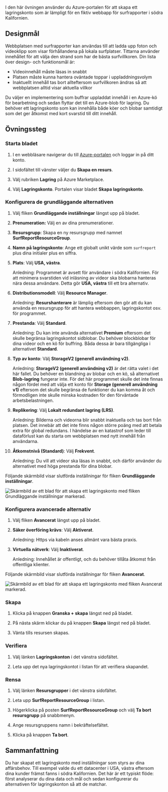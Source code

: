 I den här övningen använder du Azure-portalen för att skapa ett lagringskonto som är lämpligt för en fiktiv webbapp för surfrapporter i södra Kalifornien.

## <a name="design-goals"></a>Designmål

Webbplatsen med surfrapporter kan användas till att ladda upp foton och videoklipp som visar förhållandena på lokala surfplatser. Tittarna använder innehållet för att välja den strand som har de bästa surfvillkoren. Din lista över design- och funktionsmål är:

- Videoinnehåll måste läsas in snabbt
- Platsen måste kunna hantera oväntade toppar i uppladdningsvolym
- Inaktuellt innehåll tas bort allteftersom surfvillkoren ändras så att webbplatsen alltid visar aktuella villkor

Du väljer en implementering som buffrar uppladdat innehåll i en Azure-kö för bearbetning och sedan flyttar det till en Azure-blob för lagring. Du behöver ett lagringskonto som kan innehålla både köer och blobar samtidigt som det ger åtkomst med kort svarstid till ditt innehåll.

## <a name="exercise-steps"></a>Övningssteg

### <a name="launch-the-blade"></a>Starta bladet

1. I en webbläsare navigerar du till [Azure-portalen](https://portal.azure.com?azure-portal=true) och loggar in på ditt konto.

1. I sidofältet till vänster väljer du **Skapa en resurs**.

1. Välj rubriken **Lagring** på Azure Marketplace.

1. Välj **Lagringskonto**. Portalen visar bladet **Skapa lagringskonto**.

### <a name="configure-the-basic-options"></a>Konfigurera de grundläggande alternativen

1. Välj fliken **Grundläggande inställningar** längst upp på bladet.

1. **Prenumeration:** Välj en av dina prenumerationer.

1. **Resursgrupp**: Skapa en ny resursgrupp med namnet **SurfReportResourceGroup**.

1. **Namn på lagringskonto**: Ange ett globalt unikt värde som `surfreport` plus dina initialer plus en siffra.

 1. **Plats**: Välj **USA, västra**.

    Anledning: Programmet är avsett för användare i södra Kalifornien. För att minimera svarstiden vid inläsning av videor ska blobarna hanteras nära dessa användare. Detta gör **USA, västra** till ett bra alternativ.

1. **Distributionsmodell**: Välj **Resource Manager**.
    
    Anledning: **Resurshanterare** är lämplig eftersom den gör att du kan använda en resursgrupp för att hantera webbappen, lagringskontot osv. för programmet.

1. **Prestanda**: Välj **Standard**.

    Anledning: Du kan inte använda alternativet **Premium** eftersom det skulle begränsa lagringskontot sidblobar. Du behöver blockblobar för dina videor och en kö för buffring. Båda dessa är bara tillgängliga i alternativet **Standard**.

1. **Typ av konto**: Välj **StorageV2 (generell användning v2)**.

    Anledning: **StorageV2 (generell användning v2)** är det rätta valet i det här fallet. Du behöver en blandning av blobar och en kö, så alternativet **Blob-lagring** fungerar inte. För det här programmet skulle det inte finnas någon fördel med att välja ett konto för **Storage (generell användning v1)** eftersom det skulle begränsa de funktioner du kan komma åt och förmodligen inte skulle minska kostnaden för den förväntade arbetsbelastningen.

1. **Replikering**: Välj **Lokalt redundant lagring (LRS)**.

    Anledning: Bilderna och videorna blir snabbt inaktuella och tas bort från platsen. Det innebär att det inte finns någon större poäng med att betala extra för global redundans. I händelse av en katastrof som leder till dataförlust kan du starta om webbplatsen med nytt innehåll från användarna.

1. **Åtkomstnivå (Standard)**: Välj **Frekvent**.
   
    Anledning: Du vill att videor ska läsas in snabbt, och därför använder du alternativet med höga prestanda för dina blobar.
   
Följande skärmbild visar slutförda inställningar för fliken **Grundläggande inställningar**.

![Skärmbild av ett blad för att skapa ett lagringskonto med fliken **Grundläggande inställningar** markerad.](../media-drafts/5-create-storage-account-basics.png)

### <a name="configure-the-advanced-options"></a>Konfigurera avancerade alternativ

1. Välj fliken **Avancerat** längst upp på bladet.

1. **Säker överföring krävs**: Välj **Aktiverat**.

    Anledning: Https via kabeln anses allmänt vara bästa praxis.

1. **Virtuella nätverk**: Välj **Inaktiverat**.

    Anledning: Innehållet är offentligt, och du behöver tillåta åtkomst från offentliga klienter.

Följande skärmbild visar slutförda inställningar för fliken **Avancerat**.

![Skärmbild av ett blad för att skapa ett lagringskonto med fliken **Avancerat** markerad.](../media-drafts/5-create-storage-account-advanced.png)

### <a name="create"></a>Skapa

1. Klicka på knappen **Granska + skapa** längst ned på bladet.

1. På nästa skärm klickar du på knappen **Skapa** längst ned på bladet.

1. Vänta tills resursen skapas.

### <a name="verify"></a>Verifiera

1. Välj länken **Lagringskonton** i det vänstra sidofältet.

1. Leta upp det nya lagringskontot i listan för att verifiera skapandet.

### <a name="clean-up"></a>Rensa

1. Välj länken **Resursgrupper** i det vänstra sidofältet.

1. Leta upp **SurfReportResourceGroup** i listan.

1. Högerklicka på posten **SurfReportResourceGroup** och välj **Ta bort resursgrupp** på snabbmenyn.

1. Ange resursgruppens namn i bekräftelsefältet.

1. Klicka på knappen **Ta bort**.

## <a name="summary"></a>Sammanfattning

Du har skapat ett lagringskonto med inställningar som styrs av dina affärsbehov. Till exempel valde du ett datacenter i USA, västra eftersom dina kunder främst fanns i södra Kalifornien. Det här är ett typiskt flöde: först analyserar du dina data och mål och sedan konfigurerar du alternativen för lagringskonton så att de matchar.